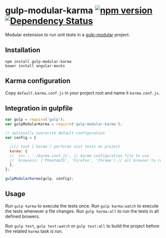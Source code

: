 # gulp-modular-karma [![npm version](https://badge.fury.io/js/gulp-modular-karma.svg)](https://www.npmjs.com/package/gulp-modular-karma) [![Dependency Status](https://gemnasium.com/ONE-LOGIC/gulp-modular-karma.svg)](https://gemnasium.com/ONE-LOGIC/gulp-modular-karma)

Modular extension to run unit tests in a [gulp-modular](https://github.com/ONE-LOGIC/gulp-modular) project.

## Installation

```
npm install gulp-modular-karma
bower install angular-mocks
```

## Karma configuration

Copy `default.karma.conf.js` in your project root and name it `karma.conf.js`.

## Integration in gulpfile

```javascript
var gulp = require('gulp');
var gulpModularKarma = require('gulp-modular-karma');

// optionally overwrite default configuration
var config = {

  //// task [`karma`] performs unit tests on project
  karma: {
  //  src : './karma.conf.js', // karma configuration file to use
  //  browsers: ['PhantomJS', 'Firefox', 'Chrome'] // all browser to run tests in (only for `test:all`)
  },
};
  
gulpModularKarma(gulp, config);
```

## Usage

Run `gulp karma` to execute the tests once.
Run `gulp karma:watch` to execute the tests whenever a file changes.
Run `gulp karma:all` to run the tests in all defined browers.

Run `gulp test`, `gulp test:watch` or `gulp test:all` to build the project before the related `karma` task is run.

